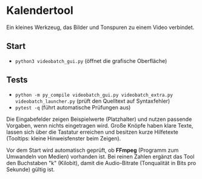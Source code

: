 # Kalendertool

Ein kleines Werkzeug, das Bilder und Tonspuren zu einem Video verbindet.

## Start
- `python3 videobatch_gui.py` (öffnet die grafische Oberfläche)

## Tests
- `python -m py_compile videobatch_gui.py videobatch_extra.py videobatch_launcher.py` (prüft den Quelltext auf Syntaxfehler)
- `pytest -q` (führt automatische Prüfungen aus)

Die Eingabefelder zeigen Beispielwerte (Platzhalter) und nutzen passende
Vorgaben, wenn nichts eingetragen wird. Große Knöpfe haben klare Texte,
lassen sich über die Tastatur erreichen und besitzen kurze Hilfetexte
(Tooltips: kleine Hinweisfenster beim Zeigen).

Vor dem Start wird automatisch geprüft, ob **FFmpeg** (Programm zum Umwandeln
von Medien) vorhanden ist. Bei reinen Zahlen ergänzt das Tool den Buchstaben
"k" (Kilobit), damit die Audio-Bitrate (Tonqualität in Bits pro Sekunde) gültig
ist.

